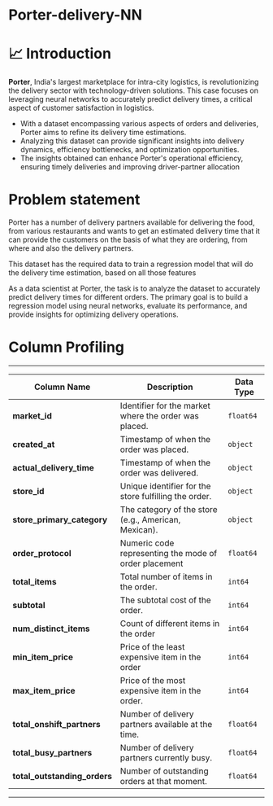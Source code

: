 # Porter-delivery-NN

# 📈 Introduction

**Porter**, India's largest marketplace for intra-city logistics, is revolutionizing the delivery sector with technology-driven solutions.
This case focuses on leveraging neural networks to accurately predict delivery
times, a critical aspect of customer satisfaction in logistics.
- With a dataset encompassing various aspects of orders and deliveries, Porter
aims to refine its delivery time estimations.
- Analyzing this dataset can provide significant insights into delivery dynamics, efficiency bottlenecks, and optimization opportunities.
- The insights obtained can enhance Porter's operational efficiency, ensuring
timely deliveries and improving driver-partner allocation


# Problem statement

Porter has a number of delivery partners available for delivering the food, from various restaurants and wants to get an estimated delivery time that it can provide the customers on the basis of what they are ordering, from where and also the delivery partners.

This dataset has the required data to train a regression model that will do the delivery time estimation, based on all those features

As a data scientist at Porter, the task is to analyze the dataset to accurately predict delivery times for different orders. The primary goal is to build a regression model using neural networks, evaluate its performance, and provide insights for optimizing delivery operations.


# **Column Profiling**

---


| Column Name   | Description                                    | Data Type |
| ------------- | ---------------------------------------------- | --------- |
| **market_id** | Identifier for the market where the order was placed. | `float64`  |
| **created_at** | Timestamp of when the order was placed.    | `object` |
| **actual_delivery_time** | Timestamp of when the order was delivered.| `object` |
| **store_id** | Unique identifier for the store fulfilling the order.    | `object` |
| **store_primary_category**  |The category of the store (e.g., American, Mexican). | `object` |
| **order_protocol**|Numeric code representing the mode of order placement            | `float64` |
| **total_items** | Total number of items in the order. | `int64` |
| **subtotal** | The subtotal cost of the order.    | `int64` |
| **num_distinct_items**    | Count of different items in the order   | `int64`   |
| **min_item_price**    | Price of the least expensive item in the order   | `int64`   |
| **max_item_price**    | Price of the most expensive item in the order.  | `int64`   |
| **total_onshift_partners**    | Number of delivery partners available at the time.   | `float64`   |
| **total_busy_partners**    | Number of delivery partners currently busy.   | `float64`   |
| **total_outstanding_orders**    | Number of outstanding orders at that moment. | `float64`   |


---
